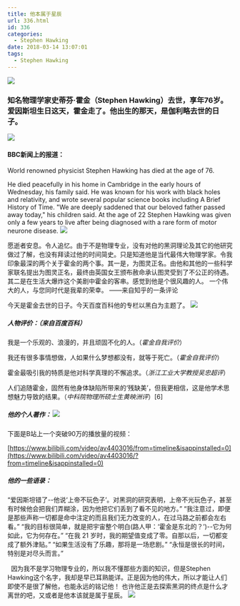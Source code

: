 ```yaml
---
title: 他本属于星辰
url: 336.html
id: 336
categories:
  - Stephen Hawking
date: 2018-03-14 13:07:01
tags:
  - Stephen Hawking
---
```


![](http://47.100.4.8/wp-content/uploads/2018/03/e1fe9925bc315c60700715c181b1cb1349547709-300x198.jpg)

### 知名物理学家史蒂芬·霍金（Stephen Hawking）去世，享年76岁。爱因斯坦生日这天，霍金走了。他出生的那天，是伽利略去世的日子。

![](http://47.100.4.8/wp-content/uploads/2018/03/QQ图片20180314130018-300x99.png)

#### BBC新闻上的报道：

World renowned physicist Stephen Hawking has died at the age of 76.

He died peacefully in his home in Cambridge in the early hours of Wednesday, his family said. He was known for his work with black holes and relativity, and wrote several popular science books including A Brief History of Time. "We are deeply saddened that our beloved father passed away today," his children said. At the age of 22 Stephen Hawking was given only a few years to live after being diagnosed with a rare form of motor neurone disease. ![](http://47.100.4.8/wp-content/uploads/2018/03/QQ图片20180314130127.png)

愿逝者安息。令人追忆。由于不是物理专业，没有对他的黑洞理论及其它的他研究做过了解，也没有拜读过他的时间简史。只是知道他是当代最伟大物理学家。令我印象最深的两个关于霍金的两个事。其一是，为图灵正名。由他和其他的一些科学家联名提出为图灵正名，最终由英国女王颁布赦命承认图灵受到了不公正的待遇。其二是在生活大爆炸这个美剧中霍金的客串。感觉到他是个很风趣的人。 一个伟大的人，与您同时代是我辈的荣幸。 ——来自知乎的一条评论

今天是霍金去世的日子。今天百度百科他的专栏以黑白为主题了。 ![](http://47.100.4.8/wp-content/uploads/2018/03/QQ图片20180314125128-300x204.png)

##### 人物评价：（来自百度百科）

我是一个乐观的、浪漫的，并且顽固不化的人。（_霍金自我评价_）

我还有很多事情想做，人如果什么梦想都没有，就等于死亡。（_霍金自我评价_）

霍金最吸引我的特质是他对科学真理的不懈追求。（_浙江工业大学教授吴忠超评_）

人们追随霍金，固然有他身体缺陷所带来的‘残缺美’，但我更相信，这是他学术思想魅力导致的结果。（_中科院物理所硕士生黄映洲评_）\[6\]

##### 他的个人著作： ![](http://47.100.4.8/wp-content/uploads/2018/03/QQ图片20180314124627-300x205.png)

下面是B站上一个突破90万的播放量的视频：

[https://www.bilibili.com/video/av4403016/from=timeline&isappinstalled=0](https://www.bilibili.com/video/av4403016/?from=timeline&isappinstalled=0)

##### 他的一些语录：

“爱因斯坦错了--他说‘上帝不玩色子’。对黑洞的研究表明，上帝不光玩色子，甚至有时候他会把我们弄糊涂，因为他把它们丢到了看不见的地方。” “我注意过，即便是那些声称一切都是命中注定的而且我们无力改变的人，在过马路之前都会左右看。” “我的目标很简单，就是把宇宙整个明白(路人甲：‘霍金是东北的？’)--它为何如此，它为何存在。” “在我 21 岁时，我的期望值变成了零。自那以后，一切都变成了额外津贴。” “如果生活没有了乐趣，那将是一场悲剧。” “永恒是很长的时间，特别是对尽头而言。”

  因为我不是学习物理专业的，所以我不懂那些方面的知识，但是Stephen Hawking这个名字，我却是早已耳熟能详。正是因为他的伟大，所以才能让人们即使不是很了解他，也能永远的铭记他！ 也许他正是去探索黑洞的终点是什么才离世的吧，又或者是他本该就是属于星辰。 ![](http://47.100.4.8/wp-content/uploads/2018/03/QQ图片20180314130816-300x161.png)